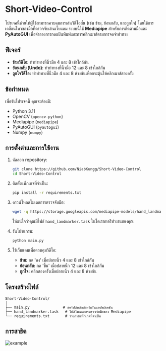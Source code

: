 # Short-Video-Control

โปรเจคนี้ช่วยให้ผู้ใช้สามารถควบคุมการเล่นวิดีโอสั้น (เช่น ข้าม, ย้อนกลับ, และถูกใจ) โดยใช้การเคลื่อนไหวของมือที่ตรวจจับผ่านเว็บแคม ระบบนี้ใช้ **Mediapipe** สำหรับการติดตามมือและ **PyAutoGUI** เพื่อจำลองการกดแป้นพิมพ์และการคลิกเมาส์ตามการจดจำท่าทาง

## ฟีเจอร์
- **ข้ามวิดีโอ:** ทำท่าทางที่นิ้วมือ 4 และ 8 เข้าใกล้กัน
- **ย้อนกลับ (Undo):** ทำท่าทางที่นิ้วมือ 12 และ 8 เข้าใกล้กัน
- **ถูกใจวิดีโอ:** ทำท่าทางที่นิ้วมือ 4 และ 8 ห่างกันเพื่อกระตุ้นให้คลิกเมาส์สองครั้ง

## ข้อกำหนด

เพื่อรันโปรเจคนี้ คุณจะต้องมี:

- Python 3.11
- OpenCV (`opencv-python`)
- Mediapipe (`mediapipe`)
- PyAutoGUI (`pyautogui`)
- Numpy (`numpy`)

## การตั้งค่าและการใช้งาน

1. คัดลอก repository:
   ```bash
   git clone https://github.com/NiabKungg/Short-Video-Control
   cd Short-Video-Control
   ```

2. ติดตั้งแพ็กเกจที่จำเป็น:
   ```bash
   pip install -r requirements.txt
   ```

3. ดาวน์โหลดโมเดลการตรวจจับมือ:
   ```bash
   wget -q https://storage.googleapis.com/mediapipe-models/hand_landmarker/hand_landmarker/float16/1/hand_landmarker.task
   ```
   ให้แน่ใจว่าคุณมีไฟล์ `hand_landmarker.task` ในไดเรกทอรีทำงานของคุณ
   

5. รันโปรแกรม:
   ```bash
   python main.py
   ```

6. ใช้เว็บแคมเพื่อควบคุมวิดีโอ:
   - **ข้าม:** กด 'ลง' เมื่อปลายนิ้ว 4 และ 8 เข้าใกล้กัน
   - **ย้อนกลับ:** กด 'ขึ้น' เมื่อปลายนิ้ว 12 และ 8 เข้าใกล้กัน
   - **ถูกใจ:** คลิกสองครั้งเมื่อปลายนิ้ว 4 และ 8 ห่างกัน

## โครงสร้างไฟล์

```
Short-Video-Control/
│
├── main.py               # สคริปต์หลักสำหรับรันแอปพลิเคชัน
├── hand_landmarker.task   # ไฟล์โมเดลการตรวจจับมือของ Mediapipe
└── requirements.txt       # รายการแพ็กเกจที่จำเป็น
```

## การสาธิต

![example](example.gif)
